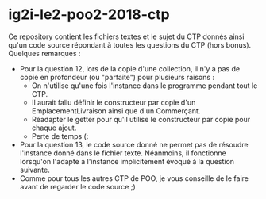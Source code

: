 # ig2i-le2-poo2-2018-ctp

Ce repository contient les fichiers textes et le sujet du CTP donnés ainsi qu'un code source répondant à toutes les questions du CTP (hors bonus). Quelques remarques :
* Pour la question 12, lors de la copie d'une collection, il n'y a pas de copie en profondeur (ou "parfaite") pour plusieurs raisons :
    + On n'utilise qu'une fois l'instance dans le programme pendant tout le CTP.
    + Il aurait fallu définir le constructeur par copie d'un EmplacementLivraison ainsi que d'un Commerçant.
    + Réadapter le getter pour qu'il utilise le constructeur par copie pour chaque ajout.
    + Perte de temps (:
* Pour la question 13, le code source donné ne permet pas de résoudre l'instance donné dans le fichier texte. Néanmoins, il fonctionne lorsqu'on l'adapte à l'instance implicitement évoqué à la question suivante.
* Comme pour tous les autres CTP de POO, je vous conseille de le faire avant de regarder le code source ;)
